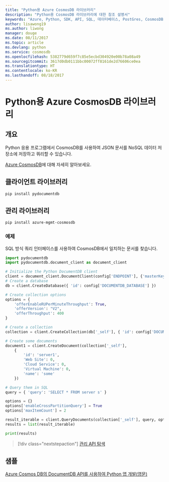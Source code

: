 ```yaml
---
title: "Python용 Azure CosmosDB 라이브러리"
description: "Python용 CosmosDB 라이브러리에 대한 참조 설명서"
keywords: "Azure, Python, SDK, API, SQL, 데이터베이스, PostGres, CosmosDB, NoSQL"
author: lisawong19
ms.author: liwong
manager: douge
ms.date: 08/11/2017
ms.topic: article
ms.devlang: python
ms.service: cosmosdb
ms.openlocfilehash: 5382779d659f7c85e5ecbd304920e00b78a08a49
ms.sourcegitcommit: 3617d0db0111bbc00072ff8161de2d76606ce0ea
ms.translationtype: HT
ms.contentlocale: ko-KR
ms.lasthandoff: 08/18/2017
---
```

# <a name="azure-cosmosdb-libraries-for-python"></a>Python용 Azure CosmosDB 라이브러리

## <a name="overview"></a>개요

Python 응용 프로그램에서 CosmosDB를 사용하여 JSON 문서를 NoSQL 데이터 저장소에 저장하고 쿼리할 수 있습니다.

[Azure CosmosDB](https://docs.microsoft.com/azure/cosmos-db/introduction)에 대해 자세히 알아보세요.

## <a name="client-library"></a>클라이언트 라이브러리
 ```bash
pip install pydocumentdb
 ```

## <a name="management-library"></a>관리 라이브러리
```bash
pip install azure-mgmt-cosmosdb
```

### <a name="example"></a>예제

SQL 방식 쿼리 인터페이스를 사용하여 CosmosDB에서 일치하는 문서를 찾습니다.

```python
import pydocumentdb
import pydocumentdb.document_client as document_client

# Initialize the Python DocumentDB client
client = document_client.DocumentClient(config['ENDPOINT'], {'masterKey': config['MASTERKEY']})
# Create a database
db = client.CreateDatabase({ 'id': config['DOCUMENTDB_DATABASE'] })

# Create collection options
options = {
    'offerEnableRUPerMinuteThroughput': True,
    'offerVersion': "V2",
    'offerThroughput': 400
}

# Create a collection
collection = client.CreateCollection(db['_self'], { 'id': config['DOCUMENTDB_COLLECTION'] }, options)

# Create some documents
document1 = client.CreateDocument(collection['_self'],
    { 
        'id': 'server1',
        'Web Site': 0,
        'Cloud Service': 0,
        'Virtual Machine': 0,
        'name': 'some' 
    })

# Query them in SQL
query = { 'query': 'SELECT * FROM server s' }    

options = {} 
options['enableCrossPartitionQuery'] = True
options['maxItemCount'] = 2

result_iterable = client.QueryDocuments(collection['_self'], query, options)
results = list(result_iterable)

print(results)
```
> [!div class="nextstepaction"]
> [관리 API 탐색](/python/api/overview/azure/cosmosdb/managementlibrary)

## <a name="samples"></a>샘플

[Azure Cosmos DB의 DocumentDB API를 사용하여 Python 앱 개발(영문)](https://azure.microsoft.com/resources/samples/azure-cosmos-db-documentdb-python-getting-started/)


